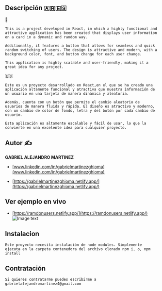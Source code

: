 ## Descripción 🇦🇷🇪🇸

🏴󠁧󠁢󠁥󠁮󠁧󠁿
		
	This is a project developed in React, in which a highly functional and attractive application has been created that displays user information on a card in a dynamic and random way. 

	Additionally, it features a button that allows for seamless and quick random switching of users. The design is attractive and modern, with a background color, font, and button change for each user change. 

	This application is highly scalable and user-friendly, making it a great idea for any project.

🇪🇸
	
	Este es un proyecto desarrollado en React,en el que se ha creado una aplicación altamente funcional y atractiva que muestra información de un usuario en una tarjeta de manera dinámica y aleatoria.

	Además, cuenta con un botón que permite el cambio aleatorio de usuarios de manera fluida y rápida. El diseño es atractivo y moderno, con un cambio de color de fondo, letra y del botón por cada cambio de usuario.

	Esta aplicación es altamente escalable y fácil de usar, lo que la convierte en una excelente idea para cualquier proyecto.





## Autor ✍

**GABRIEL ALEJANDRO MARTINEZ**

-	[www.linkedin.com/in/gabrielmartinezghioma](www.linkedin.com/in/gabrielmartinezghioma)

-	[https://gabrielmartinezghioma.netlify.app/](https://gabrielmartinezghioma.netlify.app/)

## Ver ejemplo en vivo

- [https://ramdonusers.netlify.app/](https://ramdonusers.netlify.app/)
![Image text](https://github.com/gabrielmartinezghioma/React-Academlo/blob/main/src/images/ilustracion.png)



## Instalacion 

	Este proyecto necesita instalación de node modules. Simplemente ejecuta en la carpeta contenedora del archivo clonado npm i, o, npm install

## Contratación 
	Si quieres contratarme puedes escribirme a gabrielalejandromartinez4@gmail.com

